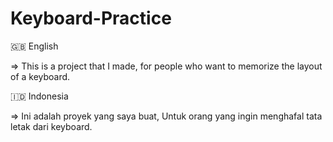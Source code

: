 # Keyboard-Practice

  🇬🇧 English

=> This is a project that I made, for people who want to memorize the layout of a keyboard.

  🇮🇩 Indonesia

=> Ini adalah proyek yang saya buat, Untuk orang yang ingin menghafal tata letak dari keyboard.
